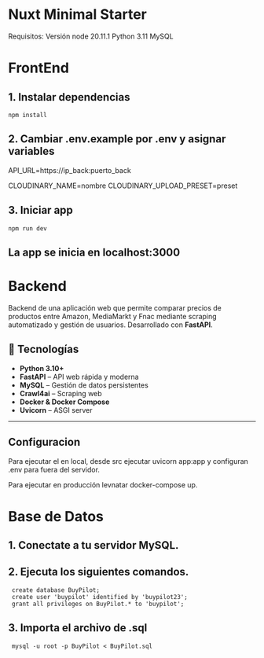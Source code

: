# Nuxt Minimal Starter

Requisitos: Versión node 20.11.1 
            Python 3.11
            MySQL

# FrontEnd

## 1. Instalar dependencias
```
npm install
```

## 2. Cambiar .env.example por .env y asignar variables

API_URL=https://ip_back:puerto_back

CLOUDINARY_NAME=nombre
CLOUDINARY_UPLOAD_PRESET=preset

## 3. Iniciar app
```
npm run dev
```

## La app se inicia en localhost:3000


# Backend

Backend de una aplicación web que permite comparar precios de productos entre Amazon, MediaMarkt y Fnac mediante scraping automatizado y gestión de usuarios. Desarrollado con **FastAPI**.

## 🚀 Tecnologías

- **Python 3.10+**
- **FastAPI** – API web rápida y moderna
- **MySQL** – Gestión de datos persistentes
- **Crawl4ai** – Scraping web
- **Docker & Docker Compose**
- **Uvicorn** – ASGI server
---


## Configuracion

Para ejecutar el en local, desde src ejecutar uvicorn app:app y configuran .env para fuera del servidor.

Para ejecutar en producción levnatar docker-compose up.


# Base de Datos

## 1. Conectate a tu servidor MySQL.

## 2. Ejecuta los siguientes comandos.
```
 create database BuyPilot;
 create user 'buypilot' identified by 'buypilot23';
 grant all privileges on BuyPilot.* to 'buypilot';
```
## 3. Importa el archivo de .sql
```
 mysql -u root -p BuyPilot < BuyPilot.sql
```



